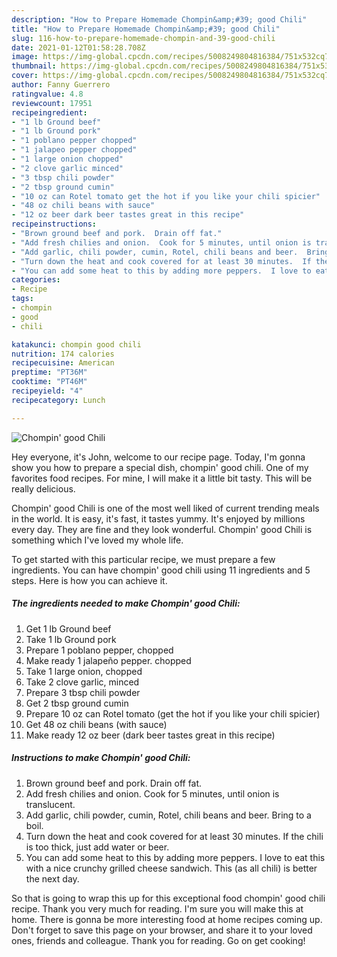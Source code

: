 ```yaml
---
description: "How to Prepare Homemade Chompin&amp;#39; good Chili"
title: "How to Prepare Homemade Chompin&amp;#39; good Chili"
slug: 116-how-to-prepare-homemade-chompin-and-39-good-chili
date: 2021-01-12T01:58:28.708Z
image: https://img-global.cpcdn.com/recipes/5008249804816384/751x532cq70/chompin-good-chili-recipe-main-photo.jpg
thumbnail: https://img-global.cpcdn.com/recipes/5008249804816384/751x532cq70/chompin-good-chili-recipe-main-photo.jpg
cover: https://img-global.cpcdn.com/recipes/5008249804816384/751x532cq70/chompin-good-chili-recipe-main-photo.jpg
author: Fanny Guerrero
ratingvalue: 4.8
reviewcount: 17951
recipeingredient:
- "1 lb Ground beef"
- "1 lb Ground pork"
- "1 poblano pepper chopped"
- "1 jalapeo pepper chopped"
- "1 large onion chopped"
- "2 clove garlic minced"
- "3 tbsp chili powder"
- "2 tbsp ground cumin"
- "10 oz can Rotel tomato get the hot if you like your chili spicier"
- "48 oz chili beans with sauce"
- "12 oz beer dark beer tastes great in this recipe"
recipeinstructions:
- "Brown ground beef and pork.  Drain off fat."
- "Add fresh chilies and onion.  Cook for 5 minutes, until onion is translucent."
- "Add garlic, chili powder, cumin, Rotel, chili beans and beer.  Bring to a boil."
- "Turn down the heat and cook covered for at least 30 minutes.  If the chili is too thick,  just add water or beer."
- "You can add some heat to this by adding more peppers.  I love to eat this with a nice crunchy grilled cheese sandwich. This (as all chili) is better the next day."
categories:
- Recipe
tags:
- chompin
- good
- chili

katakunci: chompin good chili 
nutrition: 174 calories
recipecuisine: American
preptime: "PT36M"
cooktime: "PT46M"
recipeyield: "4"
recipecategory: Lunch

---
```



![Chompin&#39; good Chili](https://img-global.cpcdn.com/recipes/5008249804816384/751x532cq70/chompin-good-chili-recipe-main-photo.jpg)

Hey everyone, it's John, welcome to our recipe page. Today, I'm gonna show you how to prepare a special dish, chompin&#39; good chili. One of my favorites food recipes. For mine, I will make it a little bit tasty. This will be really delicious.

Chompin&#39; good Chili is one of the most well liked of current trending meals in the world. It is easy, it's fast, it tastes yummy. It's enjoyed by millions every day. They are fine and they look wonderful. Chompin&#39; good Chili is something which I've loved my whole life.




To get started with this particular recipe, we must prepare a few ingredients. You can have chompin&#39; good chili using 11 ingredients and 5 steps. Here is how you can achieve it.

<!--inarticleads1-->

##### The ingredients needed to make Chompin&#39; good Chili:

1. Get 1 lb Ground beef
1. Take 1 lb Ground pork
1. Prepare 1 poblano pepper, chopped
1. Make ready 1 jalapeño pepper. chopped
1. Take 1 large onion, chopped
1. Take 2 clove garlic, minced
1. Prepare 3 tbsp chili powder
1. Get 2 tbsp ground cumin
1. Prepare 10 oz can Rotel tomato (get the hot if you like your chili spicier)
1. Get 48 oz chili beans (with sauce)
1. Make ready 12 oz beer (dark beer tastes great in this recipe)




<!--inarticleads2-->

##### Instructions to make Chompin&#39; good Chili:

1. Brown ground beef and pork.  Drain off fat.
1. Add fresh chilies and onion.  Cook for 5 minutes, until onion is translucent.
1. Add garlic, chili powder, cumin, Rotel, chili beans and beer.  Bring to a boil.
1. Turn down the heat and cook covered for at least 30 minutes.  If the chili is too thick,  just add water or beer.
1. You can add some heat to this by adding more peppers.  I love to eat this with a nice crunchy grilled cheese sandwich. This (as all chili) is better the next day.




So that is going to wrap this up for this exceptional food chompin&#39; good chili recipe. Thank you very much for reading. I'm sure you will make this at home. There is gonna be more interesting food at home recipes coming up. Don't forget to save this page on your browser, and share it to your loved ones, friends and colleague. Thank you for reading. Go on get cooking!

